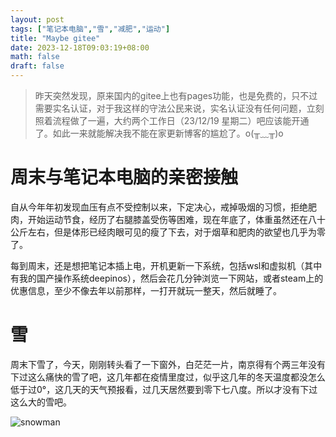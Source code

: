 ```yaml
---
layout: post
tags: ["笔记本电脑","雪","减肥","运动"]
title: "Maybe gitee"
date: 2023-12-18T09:03:19+08:00
math: false
draft: false
---
```


> 昨天突然发现，原来国内的gitee上也有pages功能，也是免费的，只不过需要实名认证，对于我这样的守法公民来说，实名认证没有任何问题，立刻照着流程做了一遍，大约两个工作日（23/12/19 星期二）吧应该能开通了。如此一来就能解决我不能在家更新博客的尴尬了。o(╥﹏╥)o

# 周末与笔记本电脑的亲密接触
自从今年年初发现血压有点不受控制以来，下定决心，戒掉吸烟的习惯，拒绝肥肉，开始运动节食，经历了右腿膝盖受伤等困难，现在年底了，体重虽然还在八十公斤左右，但是体形已经肉眼可见的瘦了下去，对于烟草和肥肉的欲望也几乎为零了。

每到周末，还是想把笔记本插上电，开机更新一下系统，包括wsl和虚拟机（其中有我的国产操作系统deepinos），然后会花几分钟浏览一下网站，或者steam上的优惠信息，至少不像去年以前那样，一打开就玩一整天，然后就睡了。

# 雪
周末下雪了，今天，刚刚转头看了一下窗外，白茫茫一片，南京得有个两三年没有下过这么痛快的雪了吧，这几年都在疫情里度过，似乎这几年的冬天温度都没怎么低于过0°，这几天的天气预报看，过几天居然要到零下七八度。所以才没有下过这么大的雪吧。

![snowman](https://pic.52112.com/2019/06/14/JPG-190614_564/lO8xMU0iNZ_small.jpg)
